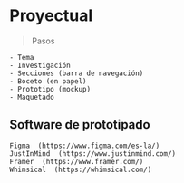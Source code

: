 # Proyectual

> Pasos  

    - Tema  
    - Investigación  
    - Secciones (barra de navegación)  
    - Boceto (en papel)  
    - Prototipo (mockup)  
    - Maquetado  


## Software de prototipado

    Figma  (https://www.figma.com/es-la/)  
    JustInMind  (https://www.justinmind.com/)  
    Framer  (https://www.framer.com/)  
    Whimsical  (https://whimsical.com/)  

    